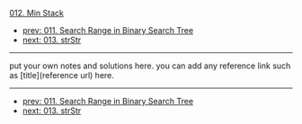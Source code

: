 [012. Min Stack](http://www.lintcode.com/problem/min-stack)

- [prev: 011. Search Range in Binary Search Tree](011-search-range-in-binary-search-tree.md)
- [next: 013. strStr](013-strstr.md)

---

put your own notes and solutions here.
you can add any reference link such as [title](reference url) here.

---

- [prev: 011. Search Range in Binary Search Tree](011-search-range-in-binary-search-tree.md)
- [next: 013. strStr](013-strstr.md)
